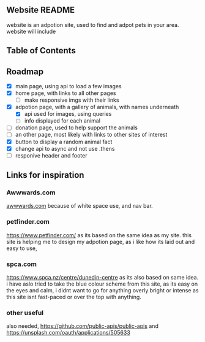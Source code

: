 ## Website README 
 website is an adpotion site, used to find and adpot pets in your area.
 website will include 
## Table of Contents

 ## Roadmap 
 - [x] main page, using api to load a few images
 - [x] home page, with links to all other pages
    - [ ] make responsive imgs with their links 
 - [x] adpotion page, with a gallery of animals, with names underneath
    - [x] api used for images, using queries
    - [ ] info displayed for each animal
 - [ ] donation page, used to help support the animals
 - [ ] an other page, most likely with links to other sites of interest
 - [x] button to display a random animal fact
 - [x] change api to async and not use .thens
 - [ ] responive header and footer
## Links for inspiration 
### Awwwards.com
[awwwards.com](https://www.awwwards.com/) because of white space use, and nav bar.
### petfinder.com
https://www.petfinder.com/ as its based on the same idea as my site. this site is helping me to design my adpotion page, as i like how its laid out and easy to use, 
### spca.com
https://www.spca.nz/centre/dunedin-centre as its also based on same idea. i have aslo tried to take the blue colour scheme from this site, as its easy on the eyes and calm, 
i didnt want to go for anything overly bright or intense as this site isnt fast-paced or over the top with anything.
### other useful
also needed, https://github.com/public-apis/public-apis and https://unsplash.com/oauth/applications/505633

